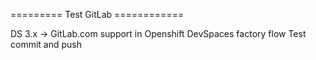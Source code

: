 ========= Test GitLab ============

DS 3.x -> GitLab.com support in Openshift DevSpaces factory flow
Test commit and push
